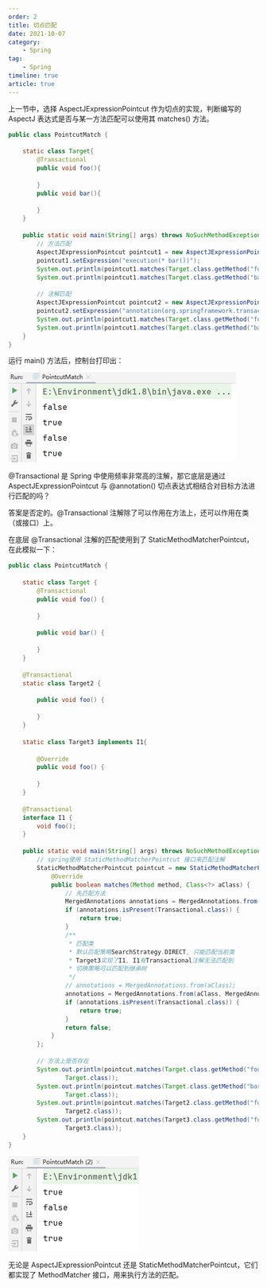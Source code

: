 ```yaml
---
order: 2
title: 切点匹配
date: 2021-10-07
category: 
    - Spring
tag: 
    - Spring
timeline: true
article: true
---
```


上一节中，选择 AspectJExpressionPointcut 作为切点的实现，判断编写的 AspectJ 表达式是否与某一方法匹配可以使用其 matches() 方法。

```java
public class PointcutMatch {

    static class Target{
        @Transactional
        public void foo(){

        }
        public void bar(){

        }
    }

    public static void main(String[] args) throws NoSuchMethodException {
        // 方法匹配
        AspectJExpressionPointcut pointcut1 = new AspectJExpressionPointcut();
        pointcut1.setExpression("execution(* bar())");
        System.out.println(pointcut1.matches(Target.class.getMethod("foo"),Target.class));
        System.out.println(pointcut1.matches(Target.class.getMethod("bar"),Target.class));

        // 注解匹配
        AspectJExpressionPointcut pointcut2 = new AspectJExpressionPointcut();
        pointcut2.setExpression("annotation(org.springframework.transaction.annotation.Transactional)");
        System.out.println(pointcut1.matches(Target.class.getMethod("foo"),Target.class));
        System.out.println(pointcut1.matches(Target.class.getMethod("bar"),Target.class));
    }
}
```

运行 main() 方法后，控制台打印出：

![img](https://raw.githubusercontent.com/du-mozzie/PicGo/master/images/1708526216195-ac7b0a3e-3277-432f-9d1c-ef50e147e3f2.png)

@Transactional 是 Spring 中使用频率非常高的注解，那它底层是通过 AspectJExpressionPointcut 与 @annotation() 切点表达式相结合对目标方法进行匹配的吗？

答案是否定的。@Transactional 注解除了可以作用在方法上，还可以作用在类（或接口）上。

在底层 @Transactional 注解的匹配使用到了 StaticMethodMatcherPointcut，在此模拟一下：

```java
public class PointcutMatch {

    static class Target {
        @Transactional
        public void foo() {

        }

        public void bar() {

        }
    }

    @Transactional
    static class Target2 {

        public void foo() {

        }
    }

    static class Target3 implements I1{

        @Override
        public void foo() {

        }
    }

    @Transactional
    interface I1 {
        void foo();
    }

    public static void main(String[] args) throws NoSuchMethodException {
        // spring使用 StaticMethodMatcherPointcut 接口来匹配注解
        StaticMethodMatcherPointcut pointcut = new StaticMethodMatcherPointcut() {
            @Override
            public boolean matches(Method method, Class<?> aClass) {
                // 先匹配方法
                MergedAnnotations annotations = MergedAnnotations.from(method);
                if (annotations.isPresent(Transactional.class)) {
                    return true;
                }
                /**
                 * 匹配类
                 * 默认匹配策略SearchStrategy.DIRECT, 只能匹配当前类
                 * Target3实现了I1, I1有Transactional注解无法匹配到
                 * 切换策略可以匹配到继承树
                 */
                // annotations = MergedAnnotations.from(aClass);
                annotations = MergedAnnotations.from(aClass, MergedAnnotations.SearchStrategy.TYPE_HIERARCHY);
                if (annotations.isPresent(Transactional.class)) {
                    return true;
                }
                return false;
            }
        };

        // 方法上是否存在
        System.out.println(pointcut.matches(Target.class.getMethod("foo"),
                Target.class));
        System.out.println(pointcut.matches(Target.class.getMethod("bar"),
                Target.class));
        System.out.println(pointcut.matches(Target2.class.getMethod("foo"),
                Target2.class));
        System.out.println(pointcut.matches(Target3.class.getMethod("foo"),
                Target3.class));
    }
}
```

![img](https://raw.githubusercontent.com/du-mozzie/PicGo/master/images/1708610459178-b7af391a-e2b4-45d4-8439-1bd31875429b.png)

无论是 AspectJExpressionPointcut 还是 StaticMethodMatcherPointcut，它们都实现了 MethodMatcher 接口，用来执行方法的匹配。